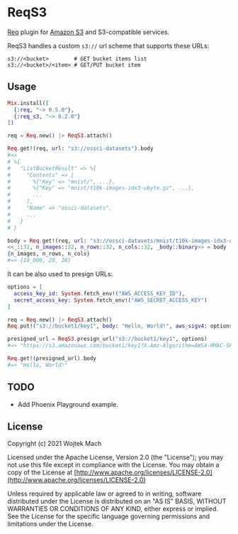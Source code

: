 # ReqS3

[Req](https://github.com/wojtekmach/req) plugin for [Amazon S3](https://aws.amazon.com/s3/) and S3-compatible services.

ReqS3 handles a custom `s3://` url scheme that supports these URLs:

```text
s3://<bucket>        # GET bucket items list
s3://<bucket>/<item> # GET/PUT bucket item
```

## Usage

```elixir
Mix.install([
  {:req, "~> 0.5.0"},
  {:req_s3, "~> 0.2.0"}
])

req = Req.new() |> ReqS3.attach()

Req.get!(req, url: "s3://ossci-datasets").body
#=>
# %{
#   "ListBucketResult" => %{
#     "Contents" => [
#       %{"Key" => "mnist/", ...},
#       %{"Key" => "mnist/t10k-images-idx3-ubyte.gz", ...},
#       ...
#     ],
#     "Name" => "ossci-datasets",
#     ...
#   }
# }

body = Req.get!(req, url: "s3://ossci-datasets/mnist/t10k-images-idx3-ubyte.gz").body
<<_::32, n_images::32, n_rows::32, n_cols::32, _body::binary>> = body
{n_images, n_rows, n_cols}
#=> {10_000, 28, 28}
```

It can be also used to presign URLs:

```elixir
options = [
  access_key_id: System.fetch_env!("AWS_ACCESS_KEY_ID"),
  secret_access_key: System.fetch_env!("AWS_SECRET_ACCESS_KEY")
]

req = Req.new() |> ReqS3.attach()
Req.put!("s3://bucket1/key1", body: "Hello, World!", aws_sigv4: options)

presigned_url = ReqS3.presign_url("s3://bucket1/key1", options)
#=> "https://s3.amazonaws.com/bucket1/key1?X-Amz-Algorithm=AWS4-HMAC-SHA256&..."

Req.get!(presigned_url).body
#=> "Hello, World!"
```

## TODO

  * Add Phoenix Playground example.

## License

Copyright (c) 2021 Wojtek Mach

Licensed under the Apache License, Version 2.0 (the "License");
you may not use this file except in compliance with the License.
You may obtain a copy of the License at [http://www.apache.org/licenses/LICENSE-2.0](http://www.apache.org/licenses/LICENSE-2.0)

Unless required by applicable law or agreed to in writing, software
distributed under the License is distributed on an "AS IS" BASIS,
WITHOUT WARRANTIES OR CONDITIONS OF ANY KIND, either express or implied.
See the License for the specific language governing permissions and
limitations under the License.
